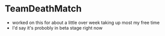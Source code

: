 # TeamDeathMatch
- worked on this for about a little over week taking up most my free time
- I'd say it's probobly in beta stage right now
